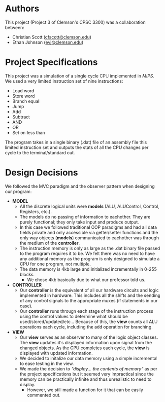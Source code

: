 # Authors
This project (Project 3 of Clemson's CPSC 3300) was a collaboration between:
* Christian Scott (cfscott@clemson.edu)
* Ethan Johnson (evj@clemson.edu)

# Project Specifications
This project was a simulation of a single cycle CPU implemented in *MIPS*. We used a very limited instruction set of nine instructions: 
* Load word
* Store word
* Branch equal
* Jump
* Add
* Subtract
* AND
* OR
* Set on less than

The program takes in a single binary (.dat) file of an assembly file this limited instruction set and outputs the stats of all the CPU changes per cycle to the terminal/standard out.

# Design Decisions

We followed the MVC paradigm and the observer pattern when designing our program:
- **MODEL**
    * All the discrete logical units were **models** (ALU, ALUControl, Control, Registers, etc.).
    * The models do no passing of information to eachother. They are purely functional; they only take input and produce output. 
    * In this case we followed traditional OOP paradigms and had all data fields private and only accessible via getter/setter functions and the only way objects (**models**) communicated to eachother was through the medium of the **controller**.
    * The instruction memory is only as large as the .dat binary file passed to the program requires it to be. We felt there was no need to have any additional memory as the program is only designed to simulate a CPU for one program, not multiple.
    * The data memory is 4kb large and initialized incrementally in 0-255 blocks.
        - We chose 4kb basically due to what our professor told us.
- **CONTROLLER**
    * Our **controller** is the equivalent of all our hardware circuits and logic implemented in hardware. This includes all the shifts and the sending of any control signals to the appropriate muxes (if statements in our case). 
    * Our **controller** runs througn each stage of the instruction process using the control values to determine what should be used/stored/updated/etc... Because of this, the **view** counts all ALU operations each cycle, including the add operation for branching. 
- **VIEW**
    * Our **view** serves as an observer to many of the logic object classes. The **view** updates it's displayed information upon signal from the changed objects. As the CPU completes each cycle, the **view** is displayed with updated information.
    * We decided to initalize our data memory using a simple incremental to ease testing in the view.
    * We made the decision to *"display... the contents of memory"* as per the project specifications but it seemed very impractical since the memory can be practically infinite and thus unrealistic to need to display.
        - However, we still made a function for it that can be easily commented out.


